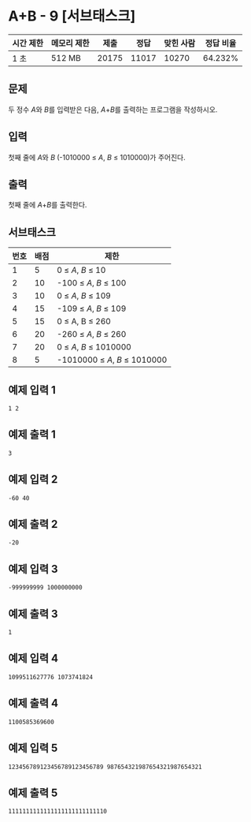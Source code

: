 [](https://www.acmicpc.net/problem/15740)

# A+B - 9 [서브태스크]

| 시간 제한 | 메모리 제한 | 제출 | 정답 | 맞힌 사람 | 정답 비율 |
| --- | --- | --- | --- | --- | --- |
| 1 초 | 512 MB | 20175 | 11017 | 10270 | 64.232% |

## 문제

두 정수 *A*와 *B*를 입력받은 다음, *A*+*B*를 출력하는 프로그램을 작성하시오.

## 입력

첫째 줄에 *A*와 *B* (-1010000 ≤ *A*, *B* ≤ 1010000)가 주어진다.

## 출력

첫째 줄에 *A*+*B*를 출력한다.

## 서브태스크

| 번호 | 배점 | 제한 |
| --- | --- | --- |
| 1 | 5 | 0 ≤ *A*, *B* ≤ 10 |
| 2 | 10 | -100 ≤ *A*, *B* ≤ 100 |
| 3 | 10 | 0 ≤ *A*, *B* ≤ 109 |
| 4 | 15 | -109 ≤ *A*, *B* ≤ 109 |
| 5 | 15 | 0 ≤ A, B ≤ 260 |
| 6 | 20 | -260 ≤ *A*, *B* ≤ 260 |
| 7 | 20 | 0 ≤ *A*, *B* ≤ 1010000 |
| 8 | 5 | -1010000 ≤ *A*, *B* ≤ 1010000 |

## 예제 입력 1

```
1 2

```

## 예제 출력 1

```
3

```

## 예제 입력 2

```
-60 40

```

## 예제 출력 2

```
-20

```

## 예제 입력 3

```
-999999999 1000000000

```

## 예제 출력 3

```
1

```

## 예제 입력 4

```
1099511627776 1073741824
```

## 예제 출력 4

```
1100585369600

```

## 예제 입력 5

```
123456789123456789123456789 987654321987654321987654321

```

## 예제 출력 5

```
1111111111111111111111111110
```
